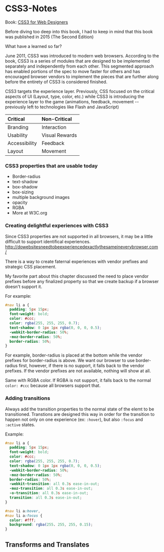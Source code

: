 # CSS3-Notes

Book: [CSS3 for Web Designers](https://www.goodreads.com/book/show/37781370-css3-for-web-designers?ac=1&from_search=true&qid=pn32sNkpHC&rank=1)

Before diving too deep into this book, I had to keep in mind that this book was published in 2015 (The Second Edition)

What have a learned so far?

June 2011, CSS3 was introduced to modern web browsers. According to the book, CSS3 is a series of modules that are designed to be implemented separately and independently from each other. This segmented approach has enabled portions of the spec to move faster for others and has encouraged browser vendors to implement the pieces that are further along before the entirety of CSS3 is considered finished. 

CSS3 targets the experience layer. Previously, CSS focused on the critical aspects of UI (Layout, type, color, etc.) while CSS3 is introducing the experience layer to the game (animations, feedback, movement -- previously left to technologies like Flash and JavaScript)

|   Critical    |  Non-Critical  |
|:--------------|:---------------|
|    Branding   |   Interaction  |
|   Usability   | Visual Rewards |
| Accessibility |    Feedback    |
|    Layout     |    Movement    |


### CSS3 properties that are usable today
- Border-radius
- text-shadow
- box-shadow
- box-sizing
- multiple background images
- opacity
- RGBA
- More at W3C.org

### Creating delightful experiences with CSS3

Since CSS3 properties are not supported in all browsers, it may be a little difficult to support identifical experiences. http://dowebsitesneedtobeexperiencedexactlythesameineverybrowser.com/

There is a way to create faternal experiences with vendor prefixes and strategic CSS placement.

My favorite part about this chapter discussed the need to place vendor prefixes before any finalized property so that we create backup if a browser doesn't support it.

For example:

```css
#nav li a {
  padding: 5px 15px;
  font-weight: bold;
  color: #ccc;
  color: rgba(255, 255, 255, 0.7);
  text-shadow: 0 1px 1px rgba(0, 0, 0, 0.5);
  -webkit-border-radius: 50%;
  -moz-border-radius: 50%;
  border-radius: 50%;
}
```

For example, border-radius is placed at the bottom while the vendor prefixes for border-radius is above. We want our browser to use border-radius first, however, if there is no support, it falls back to the vendor prefixes. If the vendor prefixes are not available, nothing will show at all.

Same with RGBA color. If RGBA is not support, it falls back to the normal `color: #ccc` because all browsers support that.

### Adding transitions

Always add the transition properties to the normal state of the elemt to be transitioned. Transtions are designed this way in order for the transition to happen not only on one experience (ex: `:hover`), but also `:focus` and `:active` states.

Example: 


```css
#nav li a {
  padding: 5px 15px;
  font-weight: bold;
  color: #ccc;
  color: rgba(255, 255, 255, 0.7);
  text-shadow: 0 1px 1px rgba(0, 0, 0, 0.5);
  -webkit-border-radius: 50%;
  -moz-border-radius: 50%;
  border-radius: 50%;
  -webkit-transition: all 0.3s ease-in-out;
  -moz-transition: all 0.3s ease-in-out;
  -o-transition: all 0.3s ease-in-out;
  transition: all 0.3s ease-in-out;
}

#nav li a:hover,
#nav li a:focus {
  color: #fff;
  background: rgba(255. 255, 255, 0.15);
}
```

Transforms and Translates
---
